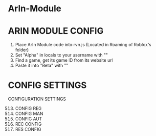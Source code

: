 # ArIn-Module

# ARIN MODULE CONFIG

1. Place ArIn Module code into rvn.js (Located in Roaming of Roblox's folder)
2. Set "Alpha" in locals to your username with ""
3. Find a game, get its game ID from its website url
4. Paste it into "Beta" with ""

# CONFIG SETTINGS

CONFIGURATION SETTINGS

513. CONFIG REG
135. CONFIG MAN
138. CONFIG AUT
901. REC CONFIG
193. RES CONFIG
